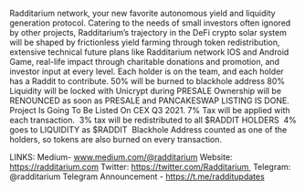 Radditarium network, your new favorite autonomous yield and liquidity generation protocol. Catering to the needs of small investors often ignored by other projects, Radditarium’s trajectory in the DeFi crypto solar system will be shaped by frictionless yield farming through token redistribution, extensive technical future plans like Radditarium network IOS and Android Game, real-life impact through charitable donations and promotion, and investor input at every level. Each holder is on the team, and each holder has a Raddit to contribute.
50% will be burned to blackhole address 
80% Liquidity will be locked with Unicrypt during PRESALE 
Ownership will be RENOUNCED as soon as PRESALE and PANCAKESWAP LISTING IS DONE.
Project Is Going To Be Listed On CEX Q3 2021.
 7% Tax will be applied with each transaction. ️ 
 3% tax will be redistributed to all $RADDIT HOLDERS ️ 
 4% goes to LIQUIDITY as $RADDIT ️ Blackhole Address counted as one of the holders, so tokens are also burned on every transaction.
 
 LINKS:
 Medium- www.medium.com/@radditarium
 Website: https://radditarium.com
 Twitter: https://twitter.com/Radditarium 
 Telegram: @radditarium
 Telegram Announcement - https://t.me/radditupdates
